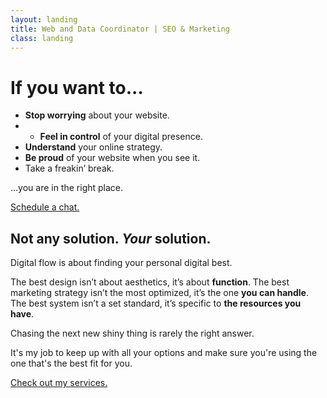 ```yaml
---
layout: landing
title: Web and Data Coordinator | SEO & Marketing
class: landing
---
```


# If you want to...

- **Stop worrying** about your website.
- - **Feel in control** of your digital presence.
- **Understand** your online strategy.
- **Be proud** of your website when you see it.
- Take a freakin’ break.

...you are in the right place.

<a href="{{ site.schedule }}" class="button">Schedule a chat.</a>

<!-- section -->

## Not any solution. _Your_ solution.

Digital flow is about finding your personal digital best.

The best design isn’t about aesthetics, it’s about **function**. The best marketing strategy isn’t the most optimized, it’s the one **you can handle**. The best system isn’t a set standard, it’s specific to **the resources you have**.

Chasing the next new shiny thing is rarely the right answer.

It's my job to keep up with all your options and make sure you're using the one that's the best fit for you.

<p class="text-center"><a href="{{ site.url }}/services/" class="button">Check out my services.</a></p>
